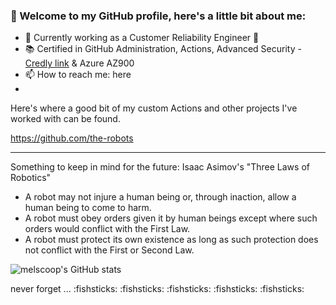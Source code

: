 ### 👋 Welcome to my GitHub profile, here's a little bit about me:

<!--
**melscoop/melscoop** is a ✨ _special_ ✨ repository because its `README.md` (this file) appears on your GitHub profile. 
--> 

- 🔭 Currently working as a Customer Reliability Engineer 🤘
- :books: Certified in GitHub Administration, Actions, Advanced Security - [Credly link](https://www.credly.com/users/melanie-cooper.d2d9baa3) & Azure AZ900
- 📫 How to reach me: here
- 
<!-- - RIP [Deb(Ian) Murdock](https://www.zdnet.com/article/debian-linux-founder-ian-murdock-dies-at-42-cause-unknown/) -->

Here's where a good bit of my custom Actions and other projects I've worked with can be found.

https://github.com/the-robots

---

Something to keep in mind for the future: Isaac Asimov's "Three Laws of Robotics" 
- A robot may not injure a human being or, through inaction, allow a human being to come to harm.
- A robot must obey orders given it by human beings except where such orders would conflict with the First Law.
- A robot must protect its own existence as long as such protection does not conflict with the First or Second Law.

![melscoop's GitHub stats](https://github-readme-stats.vercel.app/api?username=melscoop&show_icons=true)


never forget ... :fishsticks: :fishsticks: :fishsticks: :fishsticks: :fishsticks:
